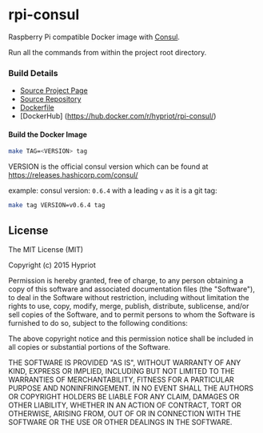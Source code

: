 # rpi-consul

Raspberry Pi compatible Docker image with [Consul](http://consul.io).

Run all the commands from within the project root directory.


### Build Details
- [Source Project Page](https://github.com/hypriot)
- [Source Repository](https://github.com/hypriot/rpi-consul)
- [Dockerfile](https://github.com/hypriot/rpi-consul/blob/master/Dockerfile)
- [DockerHub] (https://hub.docker.com/r/hypriot/rpi-consul/)


#### Build the Docker Image

```bash
make TAG=<VERSION> tag
```

VERSION is the official consul version
which can be found at https://releases.hashicorp.com/consul/

example:
consul version: `0.6.4` with a leading `v` as it is a git tag:

```bash
make tag VERSION=v0.6.4 tag
```


## License

The MIT License (MIT)

Copyright (c) 2015 Hypriot

Permission is hereby granted, free of charge, to any person obtaining a copy
of this software and associated documentation files (the "Software"), to deal
in the Software without restriction, including without limitation the rights
to use, copy, modify, merge, publish, distribute, sublicense, and/or sell
copies of the Software, and to permit persons to whom the Software is
furnished to do so, subject to the following conditions:

The above copyright notice and this permission notice shall be included in all
copies or substantial portions of the Software.

THE SOFTWARE IS PROVIDED "AS IS", WITHOUT WARRANTY OF ANY KIND, EXPRESS OR
IMPLIED, INCLUDING BUT NOT LIMITED TO THE WARRANTIES OF MERCHANTABILITY,
FITNESS FOR A PARTICULAR PURPOSE AND NONINFRINGEMENT. IN NO EVENT SHALL THE
AUTHORS OR COPYRIGHT HOLDERS BE LIABLE FOR ANY CLAIM, DAMAGES OR OTHER
LIABILITY, WHETHER IN AN ACTION OF CONTRACT, TORT OR OTHERWISE, ARISING FROM,
OUT OF OR IN CONNECTION WITH THE SOFTWARE OR THE USE OR OTHER DEALINGS IN THE
SOFTWARE.
